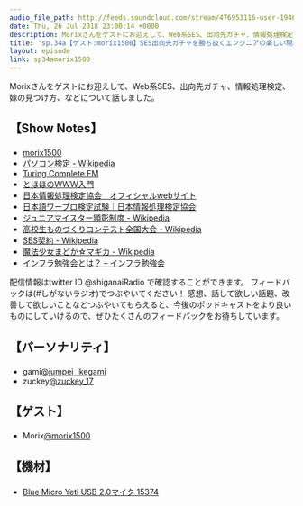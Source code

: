 ```yaml
---
audio_file_path: http://feeds.soundcloud.com/stream/476953116-user-194620696-sp34amorix1500.mp3
date: Thu, 26 Jul 2018 23:00:14 +0000
description: Morixさんをゲストにお迎えして、Web系SES、出向先ガチャ、情報処理検定、嫁の見つけ方、などについて話しました。
title: 'sp.34a【ゲスト:morix1500】SES出向先ガチャを勝ち抜くエンジニアの楽しい現場めぐり'
layout: episode
link: sp34amorix1500
---
```


<p><span>Morixさんをゲストにお迎えして、Web系SES、出向先ガチャ、情報処理検定、嫁の見つけ方、などについて話しました。</span></p>
<h2>
  <p>【Show Notes】</p>
</h2>
<ul>
  <li><a href="https://about.haramishio.xyz/" target="_blank">morix1500</a></li>
  <li><a href="https://ja.wikipedia.org/wiki/%E3%83%91%E3%82%BD%E3%82%B3%E3%83%B3%E6%A4%9C%E5%AE%9A" target="_blank">パソコン検定 - Wikipedia</a></li>
  <li><a href="https://turingcomplete.fm/" target="_blank">Turing Complete FM</a></li>
  <li><a href="http://www.tohoho-web.com/www.htm" target="_blank">とほほのＷＷＷ入門</a></li>
  <li><a href="https://www.goukaku.ne.jp/" target="_blank">日本情報処理検定協会　オフィシャルwebサイト</a></li>
  <li><a href="https://www.goukaku.ne.jp/test_wordpro.html" target="_blank">日本語ワープロ検定試験｜日本情報処理検定協会</a></li>
  <li><a href="https://ja.wikipedia.org/wiki/%E3%82%B8%E3%83%A5%E3%83%8B%E3%82%A2%E3%83%9E%E3%82%A4%E3%82%B9%E3%82%BF%E3%83%BC%E9%A1%95%E5%BD%B0%E5%88%B6%E5%BA%A6" target="_blank">ジュニアマイスター顕彰制度 - Wikipedia</a></li>
  <li><a href="https://ja.wikipedia.org/wiki/%E9%AB%98%E6%A0%A1%E7%94%9F%E3%82%82%E3%81%AE%E3%81%A5%E3%81%8F%E3%82%8A%E3%82%B3%E3%83%B3%E3%83%86%E3%82%B9%E3%83%88%E5%85%A8%E5%9B%BD%E5%A4%A7%E4%BC%9A" target="_blank">高校生ものづくりコンテスト全国大会 - Wikipedia</a></li>
  <li><a href="https://ja.wikipedia.org/wiki/%E3%82%B7%E3%82%B9%E3%83%86%E3%83%A0%E3%82%A8%E3%83%B3%E3%82%B8%E3%83%8B%E3%82%A2%E3%83%AA%E3%83%B3%E3%82%B0%E3%82%B5%E3%83%BC%E3%83%93%E3%82%B9%E5%A5%91%E7%B4%84" target="_blank">SES契約 - Wikipedia</a></li>
  <li><a href="https://ja.wikipedia.org/wiki/%E9%AD%94%E6%B3%95%E5%B0%91%E5%A5%B3%E3%81%BE%E3%81%A9%E3%81%8B%E2%98%86%E3%83%9E%E3%82%AE%E3%82%AB" target="_blank">魔法少女まどか☆マギカ - Wikipedia</a></li>
  <li><a href="https://wp.infra-workshop.tech/%e3%82%a4%e3%83%b3%e3%83%95%e3%83%a9%e5%8b%89%e5%bc%b7%e4%bc%9a%e3%81%a8%e3%81%af%ef%bc%9f/" target="_blank">インフラ勉強会とは？ – インフラ勉強会</a></li>
</ul>
<p><span>
  配信情報はtwitter ID @shiganaiRadio で確認することができます。
  フィードバックは(#しがないラジオ)でつぶやいてください！
  感想、話して欲しい話題、改善して欲しいことなどつぶやいてもらえると、今後のポッドキャストをより良いものにしていけるので、ぜひたくさんのフィードバックをお待ちしています。
</span></p>
<h2>
  <p>【パーソナリティ】</p>
</h2>
<ul>
    <li>gami<a href="https://twitter.com/search?q=%40jumpei_ikegami&src=typd&lang=ja" target="_blank">@jumpei_ikegami</a></li>
    <li>zuckey<a href="https://twitter.com/search?q=%40zuckey_17&src=typd&lang=ja" target="_blank">@zuckey_17</a></li>
</ul>
<h2>
  <p>【ゲスト】</p>
</h2>
<ul>
  <li>Morix<a href="https://twitter.com/morix1500" target="_blank">@morix1500</a></li>
</ul>
<h2>
  <p>【機材】</p>
</h2>
<ul>
    <li><a href="http://amzn.to/2tlkud3" target="_blank">Blue Micro Yeti USB 2.0マイク 15374</a></li>
</ul>

